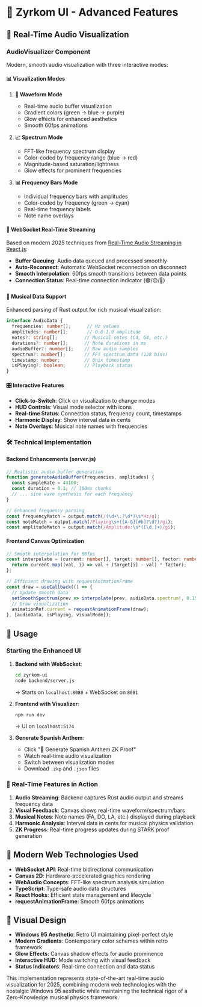 # 🎵 Zyrkom UI - Advanced Features

## 🎨 Real-Time Audio Visualization

### AudioVisualizer Component

Modern, smooth audio visualization with three interactive modes:

#### 📊 **Visualization Modes**

1. **🌊 Waveform Mode**
   - Real-time audio buffer visualization
   - Gradient colors (green → blue → purple)
   - Glow effects for enhanced aesthetics
   - Smooth 60fps animations

2. **📈 Spectrum Mode** 
   - FFT-like frequency spectrum display
   - Color-coded by frequency range (blue → red)
   - Magnitude-based saturation/lightness
   - Glow effects for prominent frequencies

3. **📊 Frequency Bars Mode**
   - Individual frequency bars with amplitudes
   - Color-coded by frequency (green → cyan)
   - Real-time frequency labels
   - Note name overlays

#### 🔗 **WebSocket Real-Time Streaming**

Based on modern 2025 techniques from [Real-Time Audio Streaming in React.js](https://medium.com/@sandeeplakhiwal/real-time-audio-streaming-in-react-js-handling-and-playing-live-audio-buffers-c72ec38c91fa):

- **Buffer Queuing**: Audio data queued and processed smoothly
- **Auto-Reconnect**: Automatic WebSocket reconnection on disconnect
- **Smooth Interpolation**: 60fps smooth transitions between data points
- **Connection Status**: Real-time connection indicator (🟢/🟡/🔴)

#### 🎼 **Musical Data Support**

Enhanced parsing of Rust output for rich musical visualization:

```typescript
interface AudioData {
  frequencies: number[];      // Hz values
  amplitudes: number[];       // 0.0-1.0 amplitude
  notes?: string[];          // Musical notes (C4, G4, etc.)
  durations?: number[];      // Note durations in ms
  audioBuffer?: number[];    // Raw audio samples
  spectrum?: number[];       // FFT spectrum data (128 bins)
  timestamp: number;         // Unix timestamp
  isPlaying?: boolean;       // Playback status
}
```

#### 🎛️ **Interactive Features**

- **Click-to-Switch**: Click on visualization to change modes
- **HUD Controls**: Visual mode selector with icons
- **Real-time Status**: Connection status, frequency count, timestamps
- **Harmonic Display**: Show interval data in cents
- **Note Overlays**: Musical note names with frequencies

### 🛠️ **Technical Implementation**

#### Backend Enhancements (server.js)
```javascript
// Realistic audio buffer generation
function generateAudioBuffer(frequencies, amplitudes) {
  const sampleRate = 44100;
  const duration = 0.1; // 100ms chunks
  // ... sine wave synthesis for each frequency
}

// Enhanced frequency parsing
const frequencyMatch = output.match(/(\d+\.?\d*)\s*Hz/g);
const noteMatch = output.match(/Playing\s+([A-G][#b]?\d?)/gi);
const amplitudeMatch = output.match(/Amplitude:\s*([\d.]+)/gi);
```

#### Frontend Canvas Optimization
```typescript
// Smooth interpolation for 60fps
const interpolate = (current: number[], target: number[], factor: number = 0.1) => {
  return current.map((val, i) => val + (target[i] - val) * factor);
};

// Efficient drawing with requestAnimationFrame
const draw = useCallback(() => {
  // Update smooth data
  setSmoothSpectrum(prev => interpolate(prev, audioData.spectrum!, 0.15));
  // Draw visualization
  animationRef.current = requestAnimationFrame(draw);
}, [audioData, isPlaying, visualMode]);
```

## 🔧 **Usage**

### Starting the Enhanced UI

1. **Backend with WebSocket**:
   ```bash
   cd zyrkom-ui
   node backend/server.js
   ```
   → Starts on `localhost:8080` + WebSocket on `8081`

2. **Frontend with Visualizer**:
   ```bash
   npm run dev
   ```
   → UI on `localhost:5174`

3. **Generate Spanish Anthem**:
   - Click "🎵 Generate Spanish Anthem ZK Proof" 
   - Watch real-time audio visualization
   - Switch between visualization modes
   - Download `.zkp` and `.json` files

### 🎯 **Real-Time Features in Action**

1. **Audio Streaming**: Backend captures Rust audio output and streams frequency data
2. **Visual Feedback**: Canvas shows real-time waveform/spectrum/bars
3. **Musical Notes**: Note names (FA, DO, LA, etc.) displayed during playback  
4. **Harmonic Analysis**: Interval data in cents for musical physics validation
5. **ZK Progress**: Real-time progress updates during STARK proof generation

## 🚀 **Modern Web Technologies Used**

- **WebSocket API**: Real-time bidirectional communication
- **Canvas 2D**: Hardware-accelerated graphics rendering  
- **WebAudio Concepts**: FFT-like spectrum analysis simulation
- **TypeScript**: Type-safe audio data structures
- **React Hooks**: Efficient state management and lifecycle
- **requestAnimationFrame**: Smooth 60fps animations

## 🎨 **Visual Design**

- **Windows 95 Aesthetic**: Retro UI maintaining pixel-perfect style
- **Modern Gradients**: Contemporary color schemes within retro framework
- **Glow Effects**: Canvas shadow effects for audio prominence
- **Interactive HUD**: Mode switching with visual feedback
- **Status Indicators**: Real-time connection and data status

This implementation represents state-of-the-art real-time audio visualization for 2025, combining modern web technologies with the nostalgic Windows 95 aesthetic while maintaining the technical rigor of a Zero-Knowledge musical physics framework.